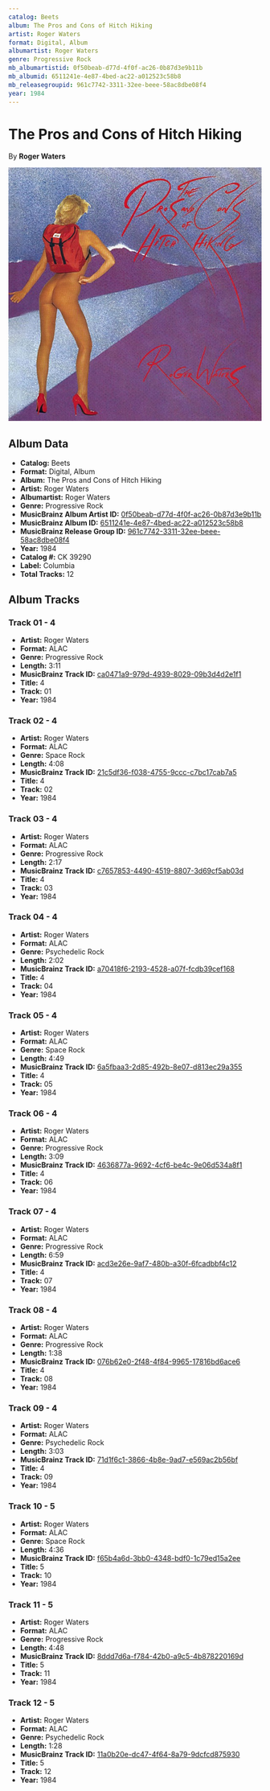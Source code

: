```yaml
---
catalog: Beets
album: The Pros and Cons of Hitch Hiking
artist: Roger Waters
format: Digital, Album
albumartist: Roger Waters
genre: Progressive Rock
mb_albumartistid: 0f50beab-d77d-4f0f-ac26-0b87d3e9b11b
mb_albumid: 6511241e-4e87-4bed-ac22-a012523c58b8
mb_releasegroupid: 961c7742-3311-32ee-beee-58ac8dbe08f4
year: 1984
---
```


# The Pros and Cons of Hitch Hiking

By **Roger Waters**

![](../../assets/beetscovers/Roger_Waters-The_Pros_and_Cons_of_Hitch_Hiking.jpg)

## Album Data

- **Catalog:** Beets
- **Format:** Digital, Album
- **Album:** The Pros and Cons of Hitch Hiking
- **Artist:** Roger Waters
- **Albumartist:** Roger Waters
- **Genre:** Progressive Rock
- **MusicBrainz Album Artist ID:** [0f50beab-d77d-4f0f-ac26-0b87d3e9b11b](https://musicbrainz.org/artist/0f50beab-d77d-4f0f-ac26-0b87d3e9b11b)
- **MusicBrainz Album ID:** [6511241e-4e87-4bed-ac22-a012523c58b8](https://musicbrainz.org/release/6511241e-4e87-4bed-ac22-a012523c58b8)
- **MusicBrainz Release Group ID:** [961c7742-3311-32ee-beee-58ac8dbe08f4](https://musicbrainz.org/release-group/961c7742-3311-32ee-beee-58ac8dbe08f4)
- **Year:** 1984
- **Catalog #:** CK 39290
- **Label:** Columbia
- **Total Tracks:** 12

## Album Tracks

### Track 01 - 4

- **Artist:** Roger Waters
- **Format:** ALAC
- **Genre:** Progressive Rock
- **Length:** 3:11
- **MusicBrainz Track ID:** [ca0471a9-979d-4939-8029-09b3d4d2e1f1](https://musicbrainz.org/recording/ca0471a9-979d-4939-8029-09b3d4d2e1f1)
- **Title:** 4
- **Track:** 01
- **Year:** 1984

### Track 02 - 4

- **Artist:** Roger Waters
- **Format:** ALAC
- **Genre:** Space Rock
- **Length:** 4:08
- **MusicBrainz Track ID:** [21c5df36-f038-4755-9ccc-c7bc17cab7a5](https://musicbrainz.org/recording/21c5df36-f038-4755-9ccc-c7bc17cab7a5)
- **Title:** 4
- **Track:** 02
- **Year:** 1984

### Track 03 - 4

- **Artist:** Roger Waters
- **Format:** ALAC
- **Genre:** Progressive Rock
- **Length:** 2:17
- **MusicBrainz Track ID:** [c7657853-4490-4519-8807-3d69cf5ab03d](https://musicbrainz.org/recording/c7657853-4490-4519-8807-3d69cf5ab03d)
- **Title:** 4
- **Track:** 03
- **Year:** 1984

### Track 04 - 4

- **Artist:** Roger Waters
- **Format:** ALAC
- **Genre:** Psychedelic Rock
- **Length:** 2:02
- **MusicBrainz Track ID:** [a70418f6-2193-4528-a07f-fcdb39cef168](https://musicbrainz.org/recording/a70418f6-2193-4528-a07f-fcdb39cef168)
- **Title:** 4
- **Track:** 04
- **Year:** 1984

### Track 05 - 4

- **Artist:** Roger Waters
- **Format:** ALAC
- **Genre:** Space Rock
- **Length:** 4:49
- **MusicBrainz Track ID:** [6a5fbaa3-2d85-492b-8e07-d813ec29a355](https://musicbrainz.org/recording/6a5fbaa3-2d85-492b-8e07-d813ec29a355)
- **Title:** 4
- **Track:** 05
- **Year:** 1984

### Track 06 - 4

- **Artist:** Roger Waters
- **Format:** ALAC
- **Genre:** Progressive Rock
- **Length:** 3:09
- **MusicBrainz Track ID:** [4636877a-9692-4cf6-be4c-9e06d534a8f1](https://musicbrainz.org/recording/4636877a-9692-4cf6-be4c-9e06d534a8f1)
- **Title:** 4
- **Track:** 06
- **Year:** 1984

### Track 07 - 4

- **Artist:** Roger Waters
- **Format:** ALAC
- **Genre:** Progressive Rock
- **Length:** 6:59
- **MusicBrainz Track ID:** [acd3e26e-9af7-480b-a30f-6fcadbbf4c12](https://musicbrainz.org/recording/acd3e26e-9af7-480b-a30f-6fcadbbf4c12)
- **Title:** 4
- **Track:** 07
- **Year:** 1984

### Track 08 - 4

- **Artist:** Roger Waters
- **Format:** ALAC
- **Genre:** Progressive Rock
- **Length:** 1:38
- **MusicBrainz Track ID:** [076b62e0-2f48-4f84-9965-17816bd6ace6](https://musicbrainz.org/recording/076b62e0-2f48-4f84-9965-17816bd6ace6)
- **Title:** 4
- **Track:** 08
- **Year:** 1984

### Track 09 - 4

- **Artist:** Roger Waters
- **Format:** ALAC
- **Genre:** Psychedelic Rock
- **Length:** 3:03
- **MusicBrainz Track ID:** [71d1f6c1-3866-4b8e-9ad7-e569ac2b56bf](https://musicbrainz.org/recording/71d1f6c1-3866-4b8e-9ad7-e569ac2b56bf)
- **Title:** 4
- **Track:** 09
- **Year:** 1984

### Track 10 - 5

- **Artist:** Roger Waters
- **Format:** ALAC
- **Genre:** Space Rock
- **Length:** 4:36
- **MusicBrainz Track ID:** [f65b4a6d-3bb0-4348-bdf0-1c79ed15a2ee](https://musicbrainz.org/recording/f65b4a6d-3bb0-4348-bdf0-1c79ed15a2ee)
- **Title:** 5
- **Track:** 10
- **Year:** 1984

### Track 11 - 5

- **Artist:** Roger Waters
- **Format:** ALAC
- **Genre:** Progressive Rock
- **Length:** 4:48
- **MusicBrainz Track ID:** [8ddd7d6a-f784-42b0-a9c5-4b878220169d](https://musicbrainz.org/recording/8ddd7d6a-f784-42b0-a9c5-4b878220169d)
- **Title:** 5
- **Track:** 11
- **Year:** 1984

### Track 12 - 5

- **Artist:** Roger Waters
- **Format:** ALAC
- **Genre:** Psychedelic Rock
- **Length:** 1:28
- **MusicBrainz Track ID:** [11a0b20e-dc47-4f64-8a79-9dcfcd875930](https://musicbrainz.org/recording/11a0b20e-dc47-4f64-8a79-9dcfcd875930)
- **Title:** 5
- **Track:** 12
- **Year:** 1984


